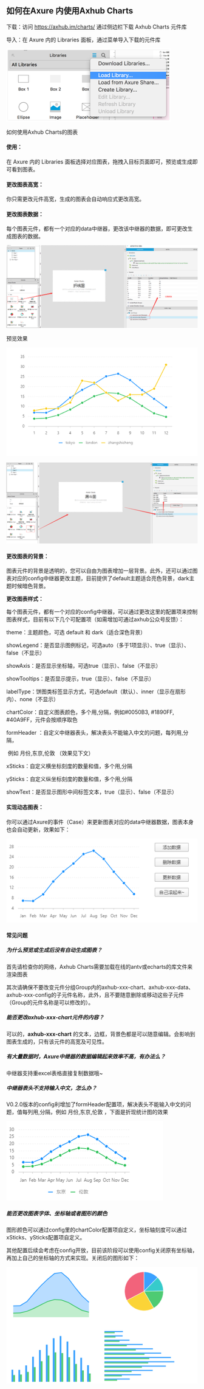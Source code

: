 

## 如何在Axure 内使用Axhub Charts

下载：访问 https://axhub.im/charts/ 通过侧边栏下载 Axhub Charts 元件库

导入：在 Axure 内的 Libraries 面板，通过菜单导入下载的元件库





![img](Axure使用Axhub画图表.assets/u3.png)

如何使用Axhub Charts的图表

#### **使用：**

在 Axure 内的 Libraries 面板选择对应图表，拖拽入目标页面即可，预览或生成即可看到图表。



#### **更改图表高宽：**

你只需更改元件高宽，生成的图表会自动响应式更改高宽。



#### **更改图表数据：**

每个图表元件，都有一个对应的data中继器，更改该中继器的数据，即可更改生成图表的数据。

![image-20200305210304983](Axure使用Axhub画图表.assets/image-20200305210304983.png)

预览效果

![img](Axure使用Axhub画图表.assets/AI]WYI}D0V405TXZPJ$]]II.png)



![image-20200305211813562](Axure使用Axhub画图表.assets/image-20200305211813562.png)

#### **更改图表的背景：**

图表元件的背景是透明的，您可以自由为图表增加一层背景。此外，还可以通过图表对应的config中继器更改主题，目前提供了default主题适合亮色背景，dark主题时候暗色背景。



**更改图表样式：**

每个图表元件，都有一个对应的config中继器，可以通过更改这里的配置项来控制图表样式，目前有以下几个可配置项（如需增加可通过axhub公众号反馈）：

theme：主题颜色，可选 default 和 dark（适合深色背景）

showLegend：是否显示图例标记，可选auto（多于1项显示）、true（显示）、false（不显示）

showAxis：是否显示坐标轴，可选true（显示）、false（不显示）

showTooltips：是否显示提示，true（显示）、false（不显示）

labelType：饼图类标签显示方式，可选default（默认）、inner（显示在扇形内）、none（不显示）

chartColor：自定义图表颜色，多个用,分隔，例如#0050B3, #1890FF, #40A9FF，元件会按顺序取色

formHeader ：自定义中继器表头，解决表头不能输入中文的问题，每列用,分隔，

​              例如 月份,东京,伦敦 （效果见下文）

xSticks：自定义横坐标刻度的数量和值，多个用,分隔

ySticks：自定义纵坐标刻度的数量和值，多个用,分隔

showText：是否显示图形中间标签文本，true（显示）、false（不显示）



#### **实现动态图表：**

你可以通过Axure的事件（Case）来更新图表对应的data中继器数据，图表本身也会自动更新，效果如下：

![image-20200305195848221](Axure使用Axhub画图表.assets/image-20200305195848221.png)

#### 常见问题

##### **为什么预览或生成后没有自动生成图表？**

首先请检查你的网络，Axhub Charts需要加载在线的antv或echarts的库文件来渲染图表

其次请确保不要改变元件分组Group内的axhub-xxx-chart、axhub-xxx-data、axhub-xxx-config的子元件名称，此外，且不要随意删除或移动这些子元件（Group的元件名称是可以修改的）。



##### **能否更改axhub-xxx-chart元件的内容？**

可以的，**axhub-xxx-chart** 的文本，边框，背景色都是可以随意编辑。会影响到图表生成的，只有该元件的高宽及可见性。



##### **有大量数据时，Axure中继器的数据编辑起来效率不高，有办法么？**

中继器支持重excel表格直接复制数据哦~



##### **中继器表头不支持输入中文，怎么办？**

V0.2.0版本的config利增加了formHeader配置项，解决表头不能输入中文的问题，值每列用,分隔，例如 月份,东京,伦敦 ，下面是折现统计图的效果

![image-20200305195952864](Axure使用Axhub画图表.assets/image-20200305195952864.png)



##### **能否更改图表字体、坐标轴或者图形的颜色**

图形颜色可以通过config里的chartColor配置项自定义，坐标轴刻度可以通过xSticks、ySticks配置项自定义。

其他配置后续会考虑在config开放，目前该阶段可以使用config关闭原有坐标轴，再加上自己的坐标轴的方式来实现。关闭后的图形如下：



![image-20200305200020533](Axure使用Axhub画图表.assets/image-20200305200020533.png)

